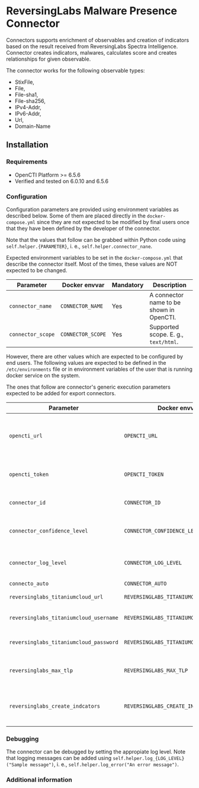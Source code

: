 # ReversingLabs Malware Presence Connector

Connectors supports enrichment of observables and creation of indicators based on the result received from ReversingLabs Spectra Intelligence. Connector creates indicators, malwares, calculates score and creates relationships for given observable.

The connector works for the following observable types:
- StixFile,
- File,
- File-sha1,
- File-sha256,
- IPv4-Addr,
- IPv6-Addr,
- Url,
- Domain-Name

## Installation

### Requirements

- OpenCTI Platform >= 6.5.6
- Verified and tested on 6.0.10 and 6.5.6

### Configuration

Configuration parameters are provided using environment variables as described below.
Some of them are placed directly in the `docker-compose.yml` since they are not expected to be modified by final users once that they have been defined by the developer of the connector.

Note that the values that follow can be grabbed within Python code using `self.helper.{PARAMETER}`, i. e., `self.helper.connector_nane`.

Expected environment variables to be set in the  `docker-compose.yml` that describe the connector itself.
Most of the times, these values are NOT expected to be changed.

| Parameter                            | Docker envvar                       | Mandatory    | Description                                                                                                                                                |
| ------------------------------------ | ----------------------------------- | ------------ | ---------------------------------------------------------------------------------------------------------------------------------------------------------- |
| `connector_name`                     | `CONNECTOR_NAME`                    | Yes          | A connector name to be shown in OpenCTI.                                                                                                                   |
| `connector_scope`                    | `CONNECTOR_SCOPE`                   | Yes          | Supported scope. E. g., `text/html`.                                                                                                                       |

However, there are other values which are expected to be configured by end users.
The following values are expected to be defined in the `/etc/environments` file or in environment variables of the user that is running docker service on the system.

The ones that follow are connector's generic execution parameters expected to be added for export connectors.

| Parameter                            | Docker envvar                       | Mandatory    | Description                                                                                                                                                |
| ------------------------------------ | ----------------------------------- | ------------ | ---------------------------------------------------------------------------------------------------------------------------------------------------------- |
| `opencti_url`                        | `OPENCTI_URL`                       | Yes          | The URL of the OpenCTI platform. Note that final `/` should be avoided. Example value: `http://opencti:8080`                                               |
| `opencti_token`                      | `OPENCTI_TOKEN`                     | Yes          | The default admin token configured in the OpenCTI platform parameters file.                                                                                |
| `connector_id`                       | `CONNECTOR_ID`                      | Yes          | A valid arbitrary `UUIDv4` that must be unique for this connector.                                                                                         |
| `connector_confidence_level`         | `CONNECTOR_CONFIDENCE_LEVEL`        | Yes          | The default confidence level for created sightings (a number between 1 and 4).                                                                             |
| `connector_log_level`                | `CONNECTOR_LOG_LEVEL`               | Yes          | The log level for this connector, could be `debug`, `info`, `warn` or `error` (less verbose).                                                              |
| `connecto_auto`                      | `CONNECTOR_AUTO`               |    | Yes          | Decide whether you want connector to automatically enrich data (true/false) |
| `reversinglabs_titaniumcloud_url`    | `REVERSINGLABS_TITANIUMCLOUD_URL`  | Yes           | Default is data.reversinglabs.com  |
| `reversinglabs_titaniumcloud_username`    | `REVERSINGLABS_TITANIUMCLOUD_USERNAME`  | Yes           | User used to connect to the ReversingLabs APIs  |
| `reversinglabs_titaniumcloud_password`    | `REVERSINGLABS_TITANIUMCLOUD_PASSWORD`  | Yes           | Password for user used to connect to the ReversingLabs APIs  |
| `reversinglabs_max_tlp`    | `REVERSINGLABS_MAX_TLP`  | Yes           | Define which is maximum TLP for entity that connector can enrich  |
| `reversinglabs_create_indcators`    | `REVERSINGLABS_CREATE_INDICATORS`  | Yes           | Default. Create indicators from observables based on the results received form APIs  |  


### Debugging ###

The connector can be debugged by setting the appropiate log level.
Note that logging messages can be added using `self.helper.log_{LOG_LEVEL}("Sample message")`, i. e., `self.helper.log_error("An error message")`.

### Additional information
